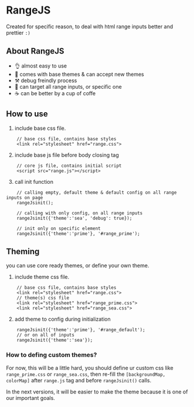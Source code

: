 # RangeJS
Created for specific reason, to deal with html range inputs better and prettier `:)`
## About RangeJS
* 👌 almost easy to use
* 🎨 comes with base themes & can accept new themes
* ⚒️ debug freindly process
* 🎯 can target all range inputs, or specific one
* ☕ can be better by a cup of coffe

## How to use
1. include base css file.
```
    // base css file, contains base styles
    <link rel="stylesheet" href="range.css">
```
2. include base js file before body closing tag
```
    // core js file, contains initial script
    <script src="range.js"></script>
```
3. call init function
```
    // calling empty, default theme & default config on all range inputs on page 
    rangeJsinit();

    // calling with only config, on all range inputs
    rangeJsinit({'theme':'sea', 'debug': true});

    // init only on specific element
    rangeJsinit({'theme':'prime'}, '#range_prime');

```

## Theming
you can use core ready themes, or define your own theme.
1. include theme css file.
```
    // base css file, contains base styles
    <link rel="stylesheet" href="range.css">
    // theme(s) css file
    <link rel="stylesheet" href="range_prime.css">
    <link rel="stylesheet" href="range_sea.css">
```

2. add theme to config during initialization 
```
    rangeJsinit({'theme':'prime'}, '#range_default');
    // or on all of inputs
    rangeJsinit({'theme':'sea'});
```

### How to defing custom themes?
For now, this will be a little hard, you should define ur custom css like `range_prime.css` or `range_sea.css`, then re-fill the `[backgroundMap, colorMap]` after `range.js` tag and before `rangeJsinit()` calls.

In the next versions, it will be easier to make the theme because it is one of our important goals.
